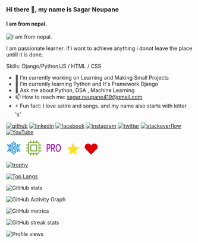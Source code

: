 

### Hi there 👋, my name is Sagar Neupane
#### I am from nepal.
![I am from nepal.](https://user-images.githubusercontent.com/51265864/167561898-fc5c9fd3-6203-411e-894a-3e42970bed3a.png)

I am passionate learner. If i want to achieve anything i donot leave the place untill it is done.

Skills: Django/Python/JS / HTML / CSS

- 🔭 I’m currently working on Learning and Making Small Projects 
- 🌱 I’m currently learning Python and It's Framework Django 
- 💬 Ask me about Python, DSA , Machine Learning 
- 📫 How to reach me: sagar.neupane419@gmail.com 
- ⚡ Fun fact: I love satire and songs. and my name also starts with letter 's' 


[<img src='https://cdn.jsdelivr.net/npm/simple-icons@3.0.1/icons/github.svg' alt='github' height='40'>](https://github.com/sagarneupane)  [<img src='https://cdn.jsdelivr.net/npm/simple-icons@3.0.1/icons/linkedin.svg' alt='linkedin' height='40'>](https://www.linkedin.com/in/sagarneupane/)  [<img src='https://cdn.jsdelivr.net/npm/simple-icons@3.0.1/icons/facebook.svg' alt='facebook' height='40'>](https://www.facebook.com/sagarneupane)  [<img src='https://cdn.jsdelivr.net/npm/simple-icons@3.0.1/icons/instagram.svg' alt='instagram' height='40'>](https://www.instagram.com/sagarneupane/)  [<img src='https://cdn.jsdelivr.net/npm/simple-icons@3.0.1/icons/twitter.svg' alt='twitter' height='40'>](https://twitter.com/neupane419sagar)  [<img src='https://cdn.jsdelivr.net/npm/simple-icons@3.0.1/icons/stackoverflow.svg' alt='stackoverflow' height='40'>](https://stackoverflow.com/users/sagarneupane)  [<img src='https://cdn.jsdelivr.net/npm/simple-icons@3.0.1/icons/youtube.svg' alt='YouTube' height='40'>](https://www.youtube.com/channel/sagarneupane)  

<a href='https://archiveprogram.github.com/'><img src='https://raw.githubusercontent.com/acervenky/animated-github-badges/master/assets/acbadge.gif' width='40' height='40'></a> <a href='https://docs.github.com/en/developers'><img src='https://raw.githubusercontent.com/acervenky/animated-github-badges/master/assets/devbadge.gif' width='40' height='40'></a> <a href='https://github.com/pricing'><img src='https://raw.githubusercontent.com/acervenky/animated-github-badges/master/assets/pro.gif' width='40' height='40'></a> <a href='https://stars.github.com/'><img src='https://raw.githubusercontent.com/acervenky/animated-github-badges/master/assets/starbadge.gif' width='35' height='35'></a> <a href='https://docs.github.com/en/github/supporting-the-open-source-community-with-github-sponsors'><img src='https://raw.githubusercontent.com/acervenky/animated-github-badges/master/assets/sponsorbadge.gif' width='35' height='35'></a> 

[![trophy](https://github-profile-trophy.vercel.app/?username=sagarneupane)](https://github.com/ryo-ma/github-profile-trophy)

[![Top Langs](https://github-readme-stats.vercel.app/api/top-langs/?username=sagarneupane)](https://github.com/anuraghazra/github-readme-stats)

![GitHub stats](https://github-readme-stats.vercel.app/api?username=sagarneupane&show_icons=true)  

![GitHub Activity Graph](https://activity-graph.herokuapp.com/graph?username=sagarneupane)  

![GitHub metrics](https://metrics.lecoq.io/sagarneupane)  

![GitHub streak stats](https://github-readme-streak-stats.herokuapp.com/?user=sagarneupane)  

![Profile views](https://gpvc.arturio.dev/sagarneupane)  


